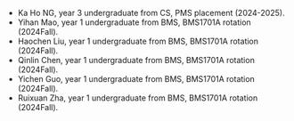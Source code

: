 + Ka Ho NG, year 3 undergraduate from CS, PMS placement (2024-2025).
+ Yihan Mao, year 1 undergraduate from BMS, BMS1701A rotation (2024Fall).
+ Haochen Liu, year 1 undergraduate from BMS, BMS1701A rotation (2024Fall).
+ Qinlin Chen, year 1 undergraduate from BMS, BMS1701A rotation (2024Fall).
+ Yichen Guo, year 1 undergraduate from BMS, BMS1701A rotation (2024Fall).
+ Ruixuan Zha, year 1 undergraduate from BMS, BMS1701A rotation (2024Fall).